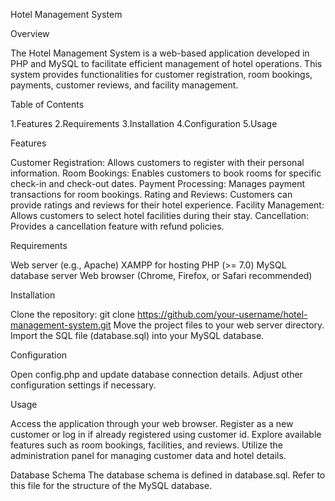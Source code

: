 Hotel Management System

Overview

The Hotel Management System is a web-based application developed in PHP and MySQL to facilitate efficient management of hotel operations. This system provides functionalities for customer registration, room bookings, payments, customer reviews, and facility management.

Table of Contents

1.Features
2.Requirements
3.Installation
4.Configuration
5.Usage

Features

Customer Registration: Allows customers to register with their personal information.
Room Bookings: Enables customers to book rooms for specific check-in and check-out dates.
Payment Processing: Manages payment transactions for room bookings.
Rating and Reviews: Customers can provide ratings and reviews for their hotel experience.
Facility Management: Allows customers to select hotel facilities during their stay.
Cancellation: Provides a cancellation feature with refund policies.

Requirements

Web server (e.g., Apache)
XAMPP for hosting
PHP (>= 7.0)
MySQL database server
Web browser (Chrome, Firefox, or Safari recommended)

Installation

Clone the repository: git clone https://github.com/your-username/hotel-management-system.git
Move the project files to your web server directory.
Import the SQL file (database.sql) into your MySQL database.

Configuration

Open config.php and update database connection details.
Adjust other configuration settings if necessary.

Usage

Access the application through your web browser.
Register as a new customer or log in if already registered using customer id.
Explore available features such as room bookings, facilities, and reviews.
Utilize the administration panel for managing customer data and hotel details.

Database Schema
The database schema is defined in database.sql. Refer to this file for the structure of the MySQL database.
